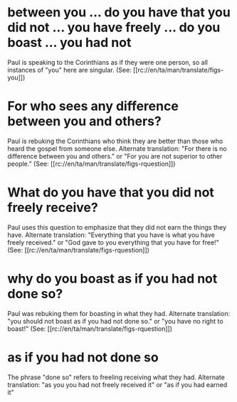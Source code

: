 # between you ... do you have that you did not ... you have freely ... do you boast ... you had not

Paul is speaking to the Corinthians as if they were one person, so all instances of "you" here are singular. (See: [[rc://en/ta/man/translate/figs-you]])

# For who sees any difference between you and others?

Paul is rebuking the Corinthians who think they are better than those who heard the gospel from someone else. Alternate translation: "For there is no difference between you and others." or "For you are not superior to other people." (See: [[rc://en/ta/man/translate/figs-rquestion]])

# What do you have that you did not freely receive?

Paul uses this question to emphasize that they did not earn the things they have. Alternate translation: "Everything that you have is what you have freely received." or "God gave to you everything that you have for free!" (See: [[rc://en/ta/man/translate/figs-rquestion]])

# why do you boast as if you had not done so?

Paul was rebuking them for boasting in what they had. Alternate translation: "you should not boast as if you had not done so." or "you have no right to boast!" (See: [[rc://en/ta/man/translate/figs-rquestion]])

# as if you had not done so

The phrase "done so" refers to freeling receiving what they had. Alternate translation: "as you you had not freely received it" or "as if you had earned it" 

